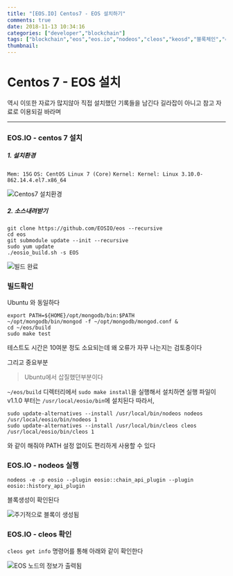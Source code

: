 ```yaml
---
title: "[EOS.IO] Centos7 - EOS 설치하기"
comments: true
date: 2018-11-13 10:34:16
categories: ["developer","blockchain"]
tags: ["blockchain","eos","eos.io","nodeos","cleos","keosd","블록체인","centos"]
thumbnail:
---
```

# Centos 7 - EOS 설치

역시 이또한 자료가 많지않아 직접 설치했던 기록들을 남긴다
길라잡이 아니고 참고 자료로 이용되길 바라며

---

### EOS.IO - centos 7 설치

##### 1. 설치환경
`Mem: 15G`
`OS: CentOS Linux 7 (Core)`
`Kernel: Kernel: Linux 3.10.0-862.14.4.el7.x86_64`

![Centos7 설치환경](https://user-images.githubusercontent.com/22788288/48385564-55e12680-e732-11e8-9f53-136f0933b3e5.png)

##### 2. 소스내려받기
```
git clone https://github.com/EOSIO/eos --recursive
cd eos 
git submodule update --init --recursive
sudo yum update
./eosio_build.sh -s EOS
```
![빌드 완료](https://user-images.githubusercontent.com/22788288/48385875-8ffef800-e733-11e8-88cc-7c360e2ae256.png)

### 빌드확인
Ubuntu 와 동일하다
```
export PATH=${HOME}/opt/mongodb/bin:$PATH
~/opt/mongodb/bin/mongod -f ~/opt/mongodb/mongod.conf &
cd ~/eos/build
sudo make test
```
테스트도 시간은 10여분 정도 소요되는데 왜 오류가 자꾸 나는지는 검토중이다

그리고 중요부분

>Ubuntu에서 삽질했던부분이다

`~/eos/build` 디렉터리에서 `sudo make install`을 실행해서 설치하면 
실행 파일이 v1.1.0 부터는 `/usr/local/eosio/bin`에 설치된다
따라서, 
```
sudo update-alternatives --install /usr/local/bin/nodeos nodeos /usr/local/eosio/bin/nodeos 1
sudo update-alternatives --install /usr/local/bin/cleos cleos /usr/local/eosio/bin/cleos 1
```
와 같이 해줘야 PATH 설정 없이도 편리하게 사용할 수 있다

### EOS.IO - nodeos 실행

```
nodeos -e -p eosio --plugin eosio::chain_api_plugin --plugin eosio::history_api_plugin
```

블록생성이 확인된다

![주기적으로 블록이 생성됨](https://user-images.githubusercontent.com/22788288/48386898-e588d400-e736-11e8-8fec-99cfec2a21e6.png)

### EOS.IO - cleos 확인

`cleos get info` 명령어를 통해 아래와 같이 확인한다

![EOS 노드의 정보가 출력됨](https://user-images.githubusercontent.com/22788288/48386897-e588d400-e736-11e8-8465-940180f329aa.png)
